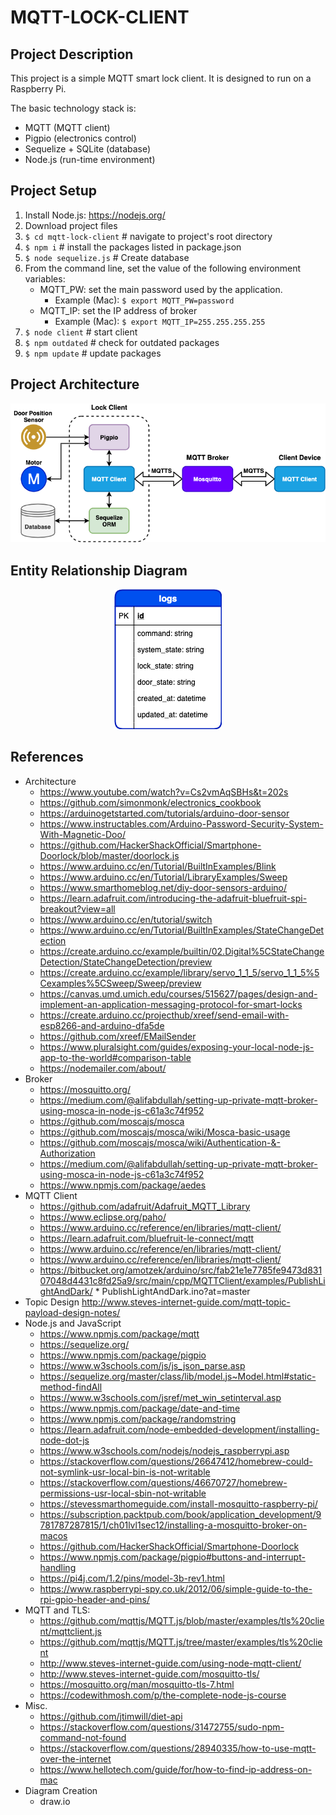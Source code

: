 # MQTT-LOCK-CLIENT

## Project Description
This project is a simple MQTT smart lock client. It is designed to run on a Raspberry Pi.

The basic technology stack is:
* MQTT (MQTT client)
* Pigpio (electronics control)
* Sequelize + SQLite (database)
* Node.js (run-time environment)

## Project Setup
1. Install Node.js: https://nodejs.org/
2. Download project files
3. ``` $ cd mqtt-lock-client ``` # navigate to project's root directory
4. ``` $ npm i ``` # install the packages listed in package.json
5. ``` $ node sequelize.js ``` # Create database
6. From the command line, set the value of the following environment variables:
    * MQTT_PW: set the main password used by the application.
        * Example (Mac): ``` $ export MQTT_PW=password ```
    * MQTT_IP: set the IP address of broker
        * Example (Mac): ``` $ export MQTT_IP=255.255.255.255 ```
7. ``` $ node client ``` # start client
8. ``` $ npm outdated ``` # check for outdated packages
9. ``` $ npm update ``` # update packages

## Project Architecture
<p align="center">
  <img alt="Image of App Structure" src="https://raw.githubusercontent.com/jtimwill/mqtt-lock-client/master/pictures/architecture.png" />
</p>

## Entity Relationship Diagram
<p align="center">
  <img alt="Image of ERD" src="https://raw.githubusercontent.com/jtimwill/mqtt-lock-client/master/pictures/erd.png"/>
</p>

## References
* Architecture
  * https://www.youtube.com/watch?v=Cs2vmAqSBHs&t=202s
  * https://github.com/simonmonk/electronics_cookbook
  * https://arduinogetstarted.com/tutorials/arduino-door-sensor
  * https://www.instructables.com/Arduino-Password-Security-System-With-Magnetic-Doo/
  * https://github.com/HackerShackOfficial/Smartphone-Doorlock/blob/master/doorlock.js
  * https://www.arduino.cc/en/Tutorial/BuiltInExamples/Blink
  * https://www.arduino.cc/en/Tutorial/LibraryExamples/Sweep
  * https://www.smarthomeblog.net/diy-door-sensors-arduino/
  * https://learn.adafruit.com/introducing-the-adafruit-bluefruit-spi-breakout?view=all
  * https://www.arduino.cc/en/tutorial/switch
  * https://www.arduino.cc/en/Tutorial/BuiltInExamples/StateChangeDetection
  * https://create.arduino.cc/example/builtin/02.Digital%5CStateChangeDetection/StateChangeDetection/preview
  * https://create.arduino.cc/example/library/servo_1_1_5/servo_1_1_5%5Cexamples%5CSweep/Sweep/preview
  * https://canvas.umd.umich.edu/courses/515627/pages/design-and-implement-an-application-messaging-protocol-for-smart-locks
  * https://create.arduino.cc/projecthub/xreef/send-email-with-esp8266-and-arduino-dfa5de
  * https://github.com/xreef/EMailSender
  * https://www.pluralsight.com/guides/exposing-your-local-node-js-app-to-the-world#comparison-table
  * https://nodemailer.com/about/
* Broker
  * https://mosquitto.org/
  * https://medium.com/@alifabdullah/setting-up-private-mqtt-broker-using-mosca-in-node-js-c61a3c74f952
  * https://github.com/moscajs/mosca
  * https://github.com/moscajs/mosca/wiki/Mosca-basic-usage
  * https://github.com/moscajs/mosca/wiki/Authentication-&-Authorization
  * https://medium.com/@alifabdullah/setting-up-private-mqtt-broker-using-mosca-in-node-js-c61a3c74f952
  * https://www.npmjs.com/package/aedes
* MQTT Client
  * https://github.com/adafruit/Adafruit_MQTT_Library
  * https://www.eclipse.org/paho/
  * https://www.arduino.cc/reference/en/libraries/mqtt-client/
  * https://learn.adafruit.com/bluefruit-le-connect/mqtt
  * https://www.arduino.cc/reference/en/libraries/mqtt-client/
  * https://www.arduino.cc/reference/en/libraries/mqtt-client/
  * https://bitbucket.org/amotzek/arduino/src/fab21e1e7785fe9473d83107048d4431c8fd25a9/src/main/cpp/MQTTClient/examples/PublishLightAndDark/  * PublishLightAndDark.ino?at=master
* Topic Design
http://www.steves-internet-guide.com/mqtt-topic-payload-design-notes/
* Node.js and JavaScript
  * https://www.npmjs.com/package/mqtt
  * https://sequelize.org/
  * https://www.npmjs.com/package/pigpio
  * https://www.w3schools.com/js/js_json_parse.asp  
  * https://sequelize.org/master/class/lib/model.js~Model.html#static-method-findAll
  * https://www.w3schools.com/jsref/met_win_setinterval.asp
  * https://www.npmjs.com/package/date-and-time
  * https://www.npmjs.com/package/randomstring
  * https://learn.adafruit.com/node-embedded-development/installing-node-dot-js
  * https://www.w3schools.com/nodejs/nodejs_raspberrypi.asp
  * https://stackoverflow.com/questions/26647412/homebrew-could-not-symlink-usr-local-bin-is-not-writable
  * https://stackoverflow.com/questions/46670727/homebrew-permissions-usr-local-sbin-not-writable
  * https://stevessmarthomeguide.com/install-mosquitto-raspberry-pi/
  * https://subscription.packtpub.com/book/application_development/9781787287815/1/ch01lvl1sec12/installing-a-mosquitto-broker-on-macos
  * https://github.com/HackerShackOfficial/Smartphone-Doorlock
  * https://www.npmjs.com/package/pigpio#buttons-and-interrupt-handling  
  * https://pi4j.com/1.2/pins/model-3b-rev1.html
  * https://www.raspberrypi-spy.co.uk/2012/06/simple-guide-to-the-rpi-gpio-header-and-pins/
* MQTT and TLS:
  * https://github.com/mqttjs/MQTT.js/blob/master/examples/tls%20client/mqttclient.js
  * https://github.com/mqttjs/MQTT.js/tree/master/examples/tls%20client
  * http://www.steves-internet-guide.com/using-node-mqtt-client/
  * http://www.steves-internet-guide.com/mosquitto-tls/
  * https://mosquitto.org/man/mosquitto-tls-7.html
  * https://codewithmosh.com/p/the-complete-node-js-course
* Misc.
  * https://github.com/jtimwill/diet-api
  * https://stackoverflow.com/questions/31472755/sudo-npm-command-not-found
  * https://stackoverflow.com/questions/28940335/how-to-use-mqtt-over-the-internet
  * https://www.hellotech.com/guide/for/how-to-find-ip-address-on-mac
* Diagram Creation
  * draw.io
